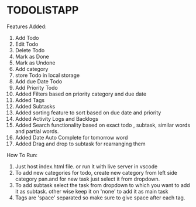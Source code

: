 # TODOLISTAPP

Features Added:
1. Add Todo
2. Edit Todo
3. Delete Todo
4. Mark as Done
5. Mark as Undone
6. Add category
7. store Todo in local storage
8. Add due Date Todo
9. Add Priority Todo
10. Added Filters based on priority category and due date
11. Added Tags
12. Added Subtasks
13. Added sorting feature to sort based on due date and priority
14. Added Activity Logs and Backlogs
15. Added Search functionality based on exact todo , subtask, similar words and partial words.
16. Added Date Auto Complete for tomorrow word
17. Added Drag and drop to subtask for rearranging them

How To Run:
1. Just host index.html file. or run it with live server in vscode
2. To add new categories for todo, create new category from left side category pan.and for new task just select it from dropdown.
3. To add subtask select the task from dropdown to which you want to add it as subtask. other wise keep it on 'none' to add it as main task
4. Tags are 'space' separated so make sure to give space after each tag. 
